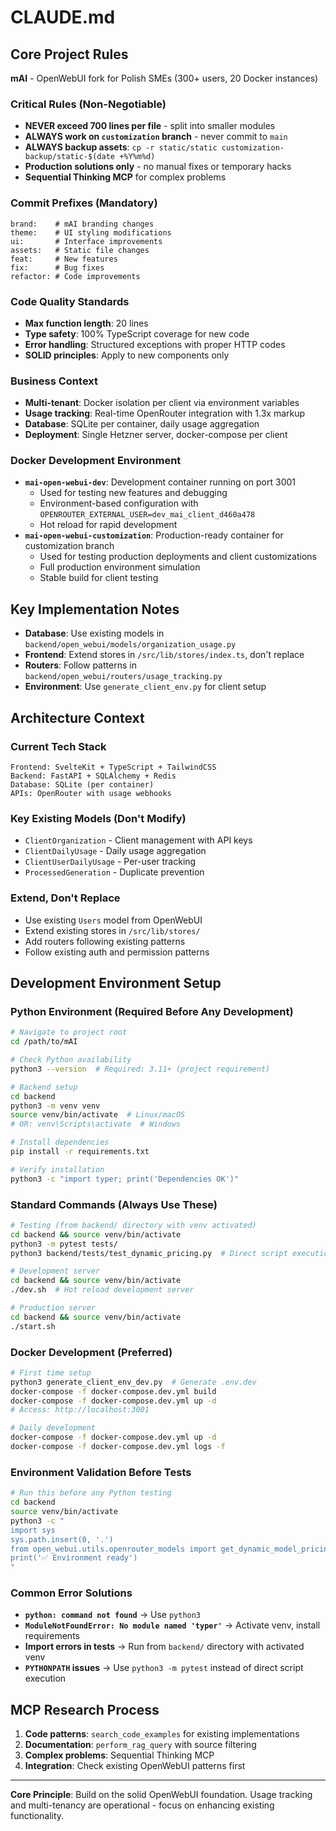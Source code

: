 # CLAUDE.md

## Core Project Rules

**mAI** - OpenWebUI fork for Polish SMEs (300+ users, 20 Docker instances)

### Critical Rules (Non-Negotiable)
- **NEVER exceed 700 lines per file** - split into smaller modules
- **ALWAYS work on `customization` branch** - never commit to `main`
- **ALWAYS backup assets**: `cp -r static/static customization-backup/static-$(date +%Y%m%d)`
- **Production solutions only** - no manual fixes or temporary hacks
- **Sequential Thinking MCP** for complex problems

### Commit Prefixes (Mandatory)
```
brand:    # mAI branding changes
theme:    # UI styling modifications  
ui:       # Interface improvements
assets:   # Static file changes
feat:     # New features
fix:      # Bug fixes
refactor: # Code improvements
```

### Code Quality Standards
- **Max function length**: 20 lines
- **Type safety**: 100% TypeScript coverage for new code
- **Error handling**: Structured exceptions with proper HTTP codes
- **SOLID principles**: Apply to new components only

### Business Context
- **Multi-tenant**: Docker isolation per client via environment variables
- **Usage tracking**: Real-time OpenRouter integration with 1.3x markup
- **Database**: SQLite per container, daily usage aggregation
- **Deployment**: Single Hetzner server, docker-compose per client

### Docker Development Environment
- **`mai-open-webui-dev`**: Development container running on port 3001
  - Used for testing new features and debugging
  - Environment-based configuration with `OPENROUTER_EXTERNAL_USER=dev_mai_client_d460a478`
  - Hot reload for rapid development
- **`mai-open-webui-customization`**: Production-ready container for customization branch
  - Used for testing production deployments and client customizations
  - Full production environment simulation
  - Stable build for client testing

## Key Implementation Notes

- **Database**: Use existing models in `backend/open_webui/models/organization_usage.py`
- **Frontend**: Extend stores in `/src/lib/stores/index.ts`, don't replace
- **Routers**: Follow patterns in `backend/open_webui/routers/usage_tracking.py`
- **Environment**: Use `generate_client_env.py` for client setup

## Architecture Context

### Current Tech Stack
```
Frontend: SvelteKit + TypeScript + TailwindCSS
Backend: FastAPI + SQLAlchemy + Redis
Database: SQLite (per container)
APIs: OpenRouter with usage webhooks
```

### Key Existing Models (Don't Modify)
- `ClientOrganization` - Client management with API keys
- `ClientDailyUsage` - Daily usage aggregation 
- `ClientUserDailyUsage` - Per-user tracking
- `ProcessedGeneration` - Duplicate prevention

### Extend, Don't Replace
- Use existing `Users` model from OpenWebUI
- Extend existing stores in `/src/lib/stores/`
- Add routers following existing patterns
- Follow existing auth and permission patterns

## Development Environment Setup

### Python Environment (Required Before Any Development)
```bash
# Navigate to project root
cd /path/to/mAI

# Check Python availability
python3 --version  # Required: 3.11+ (project requirement)

# Backend setup
cd backend
python3 -m venv venv
source venv/bin/activate  # Linux/macOS
# OR: venv\Scripts\activate  # Windows

# Install dependencies
pip install -r requirements.txt

# Verify installation
python3 -c "import typer; print('Dependencies OK')"
```

### Standard Commands (Always Use These)
```bash
# Testing (from backend/ directory with venv activated)
cd backend && source venv/bin/activate
python3 -m pytest tests/
python3 backend/tests/test_dynamic_pricing.py  # Direct script execution

# Development server
cd backend && source venv/bin/activate
./dev.sh  # Hot reload development server

# Production server  
cd backend && source venv/bin/activate
./start.sh
```

### Docker Development (Preferred)
```bash
# First time setup
python3 generate_client_env_dev.py  # Generate .env.dev
docker-compose -f docker-compose.dev.yml build
docker-compose -f docker-compose.dev.yml up -d
# Access: http://localhost:3001

# Daily development
docker-compose -f docker-compose.dev.yml up -d
docker-compose -f docker-compose.dev.yml logs -f
```

### Environment Validation Before Tests
```bash
# Run this before any Python testing
cd backend
source venv/bin/activate
python3 -c "
import sys
sys.path.insert(0, '.')
from open_webui.utils.openrouter_models import get_dynamic_model_pricing
print('✅ Environment ready')
"
```

### Common Error Solutions
- **`python: command not found`** → Use `python3`
- **`ModuleNotFoundError: No module named 'typer'`** → Activate venv, install requirements
- **Import errors in tests** → Run from `backend/` directory with activated venv
- **`PYTHONPATH` issues** → Use `python3 -m pytest` instead of direct script execution

## MCP Research Process
1. **Code patterns**: `search_code_examples` for existing implementations
2. **Documentation**: `perform_rag_query` with source filtering  
3. **Complex problems**: Sequential Thinking MCP
4. **Integration**: Check existing OpenWebUI patterns first

---

**Core Principle**: Build on the solid OpenWebUI foundation. Usage tracking and multi-tenancy are operational - focus on enhancing existing functionality.